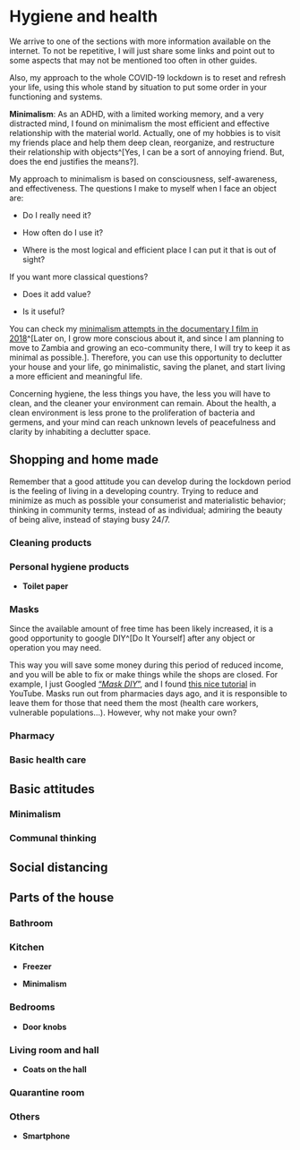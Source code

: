 # Hygiene and health

We arrive to one of the sections with more information available on the internet. To not be repetitive, I will just share some links and point out to some aspects that may not be mentioned too often in other guides. 

Also, my approach to the whole COVID-19 lockdown is to reset and refresh your life, using this whole stand by situation to put some order in your functioning and systems. 

**Minimalism**: As an ADHD, with a limited working memory, and a very distracted mind, I found on minimalism the most efficient and effective relationship with the material world. Actually, one of my hobbies is to visit my friends place and help them deep clean, reorganize, and restructure their relationship with objects^[Yes, I can be a sort of annoying friend. But, does the end justifies the means?].

My approach to minimalism is based on consciousness, self-awareness, and effectiveness. The questions I make to myself when I face an object are: 

-	Do I really need it?

-	How often do I use it?

-	Where is the most logical and efficient place I can put it that is out of sight?

If you want more classical questions?

-	Does it add value?

-	Is it useful?

You can check my [minimalism attempts in the documentary I film in 2018]( https://youtu.be/4lvSzHfc8FU?t=678)^[Later on, I grow more conscious about it, and since I am planning to move to Zambia and growing an eco-community there, I will try to keep it as minimal as possible.]. Therefore, you can use this opportunity to declutter your house and your life, go minimalistic, saving the planet, and start living a more efficient and meaningful life. 

Concerning hygiene, the less things you have, the less you will have to clean, and the cleaner your environment can remain. About the health, a clean environment is less prone to the proliferation of bacteria and germens, and your mind can reach unknown levels of peacefulness and clarity by inhabiting a declutter space. 

## Shopping and home made 

Remember that a good attitude you can develop during the lockdown period is the feeling of living in a developing country. Trying to reduce and minimize as much as possible your consumerist and materialistic behavior; thinking in community terms, instead of as individual; admiring the beauty of being alive, instead of staying busy 24/7. 



### Cleaning products

### Personal hygiene products

- **Toilet paper**

### Masks

Since the available amount of free time has been likely increased, it is a good opportunity to google DIY^[Do It Yourself] after any object or operation you may need. 

This way you will save some money during this period of reduced income, and you will be able to fix or make things while the shops are closed. For example, I just Googled [“*Mask DIY*”]( https://www.google.com/search?q=mask+diy&oq=mask+DIY&aqs=chrome.0.0l8.3580j0j7&sourceid=chrome&ie=UTF-8), and I found [this nice tutorial]( https://www.youtube.com/watch?v=N4boLMM4paQ) in YouTube. Masks run out from pharmacies days ago, and it is responsible to leave them for those that need them the most (health care workers, vulnerable populations…). However, why not make your own?


### Pharmacy

### Basic health care


## Basic attitudes 

### Minimalism 

### Communal thinking 

## Social distancing



## Parts of the house 

### Bathroom 

### Kitchen 

- **Freezer**

- **Minimalism**

### Bedrooms 

- **Door knobs**



### Living room and hall 

- **Coats on the hall**

### Quarantine room



### Others

- **Smartphone**


